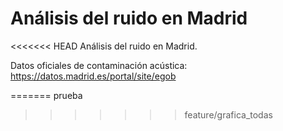 # Análisis del ruido en Madrid

<<<<<<< HEAD
Análisis del ruido en Madrid. 

Datos oficiales de contaminación acústica: https://datos.madrid.es/portal/site/egob

=======
prueba
>>>>>>> feature/grafica_todas


